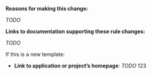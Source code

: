 **Reasons for making this change:**
<!-- Include your relationship to the project and what you expect to get from this change. -->

_TODO_

**Links to documentation supporting these rule changes:**

_TODO_

If this is a new template:

 - **Link to application or project’s homepage**: _TODO_
 123
